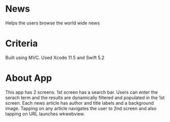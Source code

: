 # News
Helps the users browse the world wide news
# Criteria
Built using MVC. Used Xcode 11.5 and Swift 5.2
# About App
This app has 2 screens. 1st screen has a search bar. Users can enter the serach term and the results are dynamically filtered and populated in the 1st screen. Each news article has author and title labels and a background image. Tapping on any article navigates the user to 2nd screen and also tapping on URL launches wkwebview.
